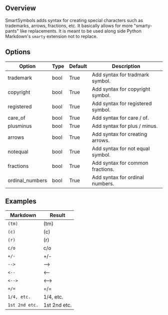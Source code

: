 ## Overview
SmartSymbols adds syntax for creating special characters such as trademarks, arrows, fractions, etc.  It basically allows for more "smarty-pants" like replacements.  It is meant to be used along side Python Markdown's `smarty` extension not to replace.

## Options
| Option          | Type | Default | Description |
|-----------------|------|---------|-------------|
| trademark       | bool | True | Add syntax for tradmark symbol.   |
| copyright       | bool | True | Add syntax for copyright symbol.  |
| registered      | bool | True | Add syntax for registered symbol. |
| care_of         | bool | True | Add syntax for care / of.         |
| plusminus       | bool | True | Add syntax for plus / minus.      |
| arrows          | bool | True | Add syntax for creating arrows.   |
| notequal        | bool | True | Add syntax for not equal symbol.  |
| fractions       | bool | True | Add syntax for common fractions.  |
| ordinal_numbers | bool | True | Add syntax for ordinal numbers.   |

## Examples

| Markdown      | Result     |
|---------------|------------|
| `(tm)`        | (tm)       |
| `(c)`         | (c)        |
| `(r)`         | (r)        |
| `c/o`         | c/o        |
| `+/-`         | +/-        |
| `-->`         | -->        |
| `<--`         | <--        |
| `<-->`        | <-->       |
| `=/=`         | =/=        |
| `1/4, etc.`   | 1/4, etc.  |
| `1st 2nd etc.`|1st 2nd etc.|
